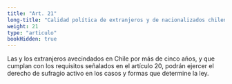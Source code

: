```yaml
---
title: "Art. 21"
long-title: "Calidad política de extranjeros y de nacionalizados chilenos"
weight: 21
type: "articulo"
bookHidden: true
---
```


Las y los extranjeros avecindados en Chile por más de cinco años, y que cumplan con los requisitos señalados en el artículo 20, podrán ejercer el derecho de sufragio activo en los casos y formas que determine la ley.
